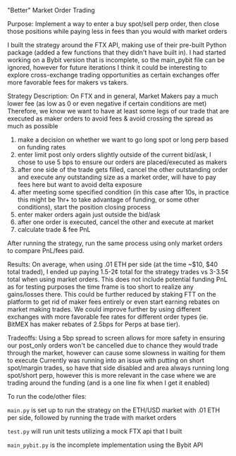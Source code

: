 "Better" Market Order Trading

Purpose: Implement a way to enter a buy spot/sell perp order, then close those positions while paying less in fees than you would with market orders

I built the strategy around the FTX API, making use of their pre-built Python package (added a few functions that they didn't have built in). I had started working on a Bybit version that is incomplete, so the main_pybit file can be ignored, however for future iterations I think it could be interesting to explore cross-exchange trading opportunities as certain exchanges offer more favorable fees for makers vs takers.

Strategy Description:
On FTX and in general, Market Makers pay a much lower fee (as low as 0 or even negative if certain conditions are met)
Therefore, we know we want to have at least some legs of our trade that are executed as maker orders to avoid fees & avoid crossing the spread as much as possible
1) make a decision on whether we want to go long spot or long perp based on funding rates
2) enter limit post only orders slightly outside of the current bid/ask, I chose to use 5 bps to ensure our orders are placed/executed as makers
3) after one side of the trade gets filled, cancel the other outstanding order and execute any outstanding size as a market order, will have to pay fees here but want to avoid delta exposure
4) after meeting some specified condition (in this case after 10s, in practice this might be 1hr+ to take advantage of funding, or some other conditions), start the position closing process
5) enter maker orders again just outside the bid/ask
6) after one order is executed, cancel the other and execute at market
7) calculate trade & fee PnL

After running the strategy, run the same process using only market orders to compare PnL/fees paid.

Results:
On average, when using .01 ETH per side (at the time ~$10, $40 total traded), I ended up paying 1.5-2¢ total for the strategy trades vs 3-3.5¢ total when using market orders. This does not include potential funding PnL as for testing purposes the time frame is too short to realize any gains/losses there. This could be further reduced by staking FTT on the platform to get rid of maker fees entirely or even start earning rebates on market making trades. We could improve further by using different exchanges with more favorable fee rates for different order types (ie. BitMEX has maker rebates of 2.5bps for Perps at base tier).

Tradeoffs:
Using a 5bp spread to screen allows for more safety in ensuring our post_only orders won't be cancelled due to chance they would trade through the market, however can cause some slowness in waiting for them to execute
Currently was running into an issue with putting on short spot/margin trades, so have that side disabled and area always running long spot/short perp, however this is more relevant in the case where we are trading around the funding (and is a one line fix when I get it enabled)

To run the code/other files:

```main.py``` is set up to run the strategy on the ETH/USD market with .01 ETH per side, followed by running the trade with market orders

```test.py``` will run unit tests utilizing a mock FTX api that I built

```main_pybit.py``` is the incomplete implementation using the Bybit API
